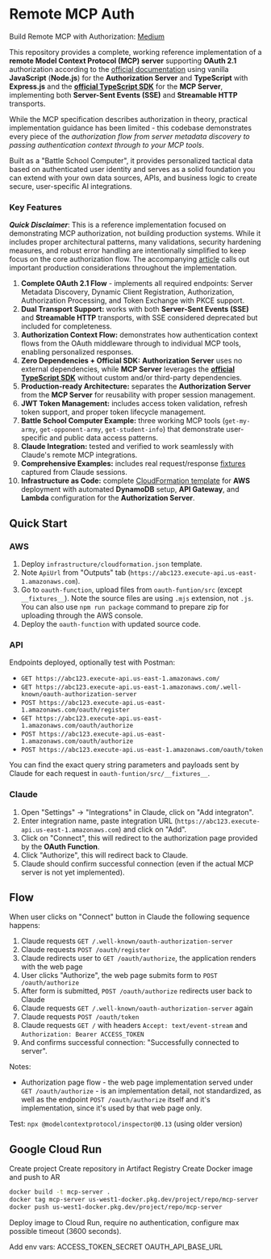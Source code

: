 # Remote MCP Auth

Build Remote MCP with Authorization:
[Medium](https://loginov-rocks.medium.com/build-remote-mcp-with-authorization-a2f394c669a8)

This repository provides a complete, working reference implementation of a **remote Model Context Protocol (MCP)
server** supporting **OAuth 2.1** authorization according to the
[official documentation](https://modelcontextprotocol.io/specification/2025-03-26/basic/authorization) using vanilla
**JavaScript** (**Node.js**) for the **Authorization Server** and **TypeScript** with **Express.js** and the
[**official TypeScript SDK**](https://github.com/modelcontextprotocol/typescript-sdk) for the **MCP Server**,
implementing both **Server-Sent Events (SSE)** and **Streamable HTTP** transports.

While the MCP specification describes authorization in theory, practical implementation guidance has been limited -
this codebase demonstrates every piece of the _authorization flow from server metadata discovery to passing
authentication context through to your MCP tools_.

Built as a "Battle School Computer", it provides personalized tactical data based on authenticated user identity and
serves as a solid foundation you can extend with your own data sources, APIs, and business logic to create secure,
user-specific AI integrations.

### Key Features

_**Quick Disclaimer**_: This is a reference implementation focused on demonstrating MCP authorization, not building
production systems. While it includes proper architectural patterns, many validations, security hardening measures, and
robust error handling are intentionally simplified to keep focus on the core authorization flow. The accompanying
[article](https://loginov-rocks.medium.com/build-remote-mcp-with-authorization-a2f394c669a8) calls out important
production considerations throughout the implementation.

1. **Complete OAuth 2.1 Flow** - implements all required endpoints: Server Metadata Discovery, Dynamic Client
   Registration, Authorization, Authorization Processing, and Token Exchange with PKCE support.
2. **Dual Transport Support:** works with both **Server-Sent Events (SSE)** and **Streamable HTTP** transports, with
   SSE considered deprecated but included for completeness.
3. **Authorization Context Flow:** demonstrates how authentication context flows from the OAuth middleware through to
   individual MCP tools, enabling personalized responses.
4. **Zero Dependencies + Official SDK:** **Authorization Server** uses no external dependencies, while **MCP Server**
   leverages the [**official TypeScript SDK**](https://github.com/modelcontextprotocol/typescript-sdk) without custom
   and/or third-party dependencies.
5. **Production-ready Architecture:** separates the **Authorization Server** from the **MCP Server** for reusability
   with proper session management.
6. **JWT Token Management:** includes access token validation, refresh token support, and proper token lifecycle
   management.
7. **Battle School Computer Example:** three working MCP tools (`get-my-army`, `get-opponent-army`, `get-student-info`)
   that demonstrate user-specific and public data access patterns.
8. **Claude Integration:** tested and verified to work seamlessly with Claude's remote MCP integrations.
9. **Comprehensive Examples:** includes real request/response
   [fixtures](https://github.com/loginov-rocks/Remote-MCP-Auth/tree/main/oauth-function/src/__fixtures__) captured
   from Claude sessions.
10. **Infrastructure as Code:** complete
    [CloudFormation template](https://github.com/loginov-rocks/Remote-MCP-Auth/blob/main/infrastructure/cloudformation.json)
    for **AWS** deployment with automated **DynamoDB** setup, **API Gateway**, and **Lambda** configuration for the
    **Authorization Server**.

## Quick Start

### AWS

1. Deploy `infrastructure/cloudformation.json` template.
2. Note `ApiUrl` from "Outputs" tab (`https://abc123.execute-api.us-east-1.amazonaws.com`).
3. Go to `oauth-function`, upload files from `oauth-funtion/src` (except `__fixtures__`). Note the source files are
   using `.mjs` extension, not `.js`. You can also use `npm run package` command to prepare zip for uploading through
   the AWS console.
4. Deploy the `oauth-function` with updated source code.

### API

Endpoints deployed, optionally test with Postman:

* `GET https://abc123.execute-api.us-east-1.amazonaws.com/`
* `GET https://abc123.execute-api.us-east-1.amazonaws.com/.well-known/oauth-authorization-server`
* `POST https://abc123.execute-api.us-east-1.amazonaws.com/oauth/register`
* `GET https://abc123.execute-api.us-east-1.amazonaws.com/oauth/authorize`
* `POST https://abc123.execute-api.us-east-1.amazonaws.com/oauth/authorize`
* `POST https://abc123.execute-api.us-east-1.amazonaws.com/oauth/token`

You can find the exact query string parameters and payloads sent by Claude for each request in
`oauth-funtion/src/__fixtures__`.

### Claude

1. Open "Settings" -> "Integrations" in Claude, click on "Add integraton".
2. Enter integration name, paste integration URL (`https://abc123.execute-api.us-east-1.amazonaws.com`) and click on
   "Add".
3. Click on "Connect", this will redirect to the authorization page provided by the **OAuth Function**.
4. Click "Authorize", this will redirect back to Claude.
5. Claude should confirm successful connection (even if the actual MCP server is not yet implemented).

## Flow

When user clicks on "Connect" button in Claude the following sequence happens:

1. Claude requests `GET /.well-known/oauth-authorization-server`
2. Claude requests `POST /oauth/register`
3. Claude redirects user to `GET /oauth/authorize`, the application renders with the web page
4. User clicks "Authorize", the web page submits form to `POST /oauth/authorize`
5. After form is submitted, `POST /oauth/authorize` redirects user back to Claude
6. Claude requests `GET /.well-known/oauth-authorization-server` again
7. Claude requests `POST /oauth/token`
8. Claude requests `GET /` with headers `Accept: text/event-stream` and `Authorization: Bearer ACCESS_TOKEN`
9. And confirms successful connection: "Successfully connected to server".

Notes:

* Authorization page flow - the web page implementation served under `GET /oauth/authorize` - is an implementation
  detail, not standardized, as well as the endpoint `POST /oauth/authorize` itself and it's implementation, since it's
  used by that web page only.

Test: `npx @modelcontextprotocol/inspector@0.13` (using older version)

## Google Cloud Run

Create project
Create repository in Artifact Registry
Create Docker image and push to AR 

```sh
docker build -t mcp-server .
docker tag mcp-server us-west1-docker.pkg.dev/project/repo/mcp-server
docker push us-west1-docker.pkg.dev/project/repo/mcp-server
```

Deploy image to Cloud Run, require no authentication, configure max possible timeout (3600 seconds).

Add env vars:
ACCESS_TOKEN_SECRET
OAUTH_API_BASE_URL
